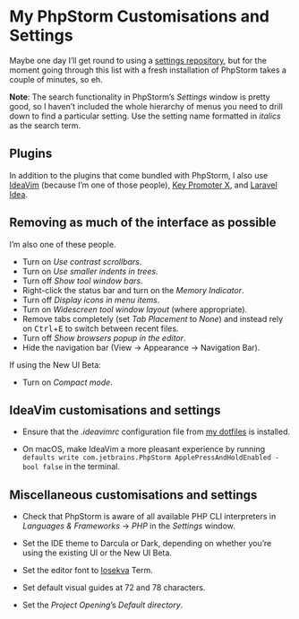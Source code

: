 <!---
  # This file is distributed under the Creative Commons Attribution 4.0
  # International License. To view a copy of this license, please visit
  # <http://creativecommons.org/licenses/by/4.0/>.

  collections:
    - 'jetbrains-ides'
    - 'notes'
  git: '$Metadata$'
  twigTemplate: .templates/base-note.html.twig
--->

My PhpStorm Customisations and Settings
=======================================

Maybe one day I’ll get round to using a [settings repository][], but for
the moment going through this list with a fresh installation of PhpStorm
takes a couple of minutes, so eh.

**Note**: The search functionality in PhpStorm’s *Settings* window is
pretty good, so I haven’t included the whole hierarchy of menus you need
to drill down to find a particular setting. Use the setting name
formatted in *italics* as the search term.

  [settings repository]: <https://www.jetbrains.com/help/phpstorm/settings-tools-settings-repository.html>


## Plugins

In addition to the plugins that come bundled with PhpStorm, I also use
[IdeaVim][] (because I’m one of those people), [Key Promoter X][], and
[Laravel Idea][].

  [IdeaVim]: <https://github.com/JetBrains/ideavim>
  [Key Promoter X]: <https://plugins.jetbrains.com/plugin/9792-key-promoter-x>
  [Laravel Idea]: <https://plugins.jetbrains.com/plugin/13441-laravel-idea>


## Removing as much of the interface as possible

I’m also one of these people.

- Turn on *Use contrast scrollbars*.
- Turn on *Use smaller indents in trees*.
- Turn off *Show tool window bars*.
- Right-click the status bar and turn on the *Memory Indicator*.
- Turn off *Display icons in menu items*.
- Turn on *Widescreen tool window layout* (where appropriate).
- Remove tabs completely (set *Tab Placement* to *None*) and instead
  rely on <kbd>Ctrl</kbd>+<kbd>E</kbd> to switch between recent files.
- Turn off *Show browsers popup in the editor*.
- Hide the navigation bar (<span class="os-menu-item">View</span> →
  <span class="os-menu-item">Appearance</span> →
  <span class="os-menu-item">Navigation Bar</span>).

If using the New UI Beta:

- Turn on *Compact mode*.


## IdeaVim customisations and settings

- Ensure that the *.ideavimrc* configuration file from [my dotfiles][]
  is installed.
- On macOS, make IdeaVim a more pleasant experience by running
  `defaults write com.jetbrains.PhpStorm ApplePressAndHoldEnabled -bool false`
  in the terminal.

  [my dotfiles]: <https://www.robotinaponcho.net/git/#toolbox>


## Miscellaneous customisations and settings

- Check that PhpStorm is aware of all available PHP CLI interpreters in
  *Languages & Frameworks* → *PHP* in the *Settings* window.
- Set the IDE theme to Darcula or Dark, depending on whether you’re
  using the existing UI or the New UI Beta.
- Set the editor font to [Iosekva][] Term.
- Set default visual guides at 72 and 78 characters.
- Set the *Project Opening*’s *Default directory*.

  [Iosekva]: <https://typeof.net/Iosevka/>
